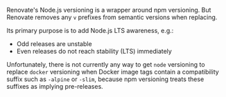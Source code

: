Renovate's Node.js versioning is a wrapper around npm versioning.
But Renovate removes any `v` prefixes from semantic versions when replacing.

Its primary purpose is to add Node.js LTS awareness, e.g.:

- Odd releases are unstable
- Even releases do not reach stability (LTS) immediately

Unfortunately, there is not currently any way to get `node` versioning to replace `docker` versioning when Docker image tags contain a compatibility suffix such as `-alpine` or `-slim`, because npm versioning treats these suffixes as implying pre-releases.
